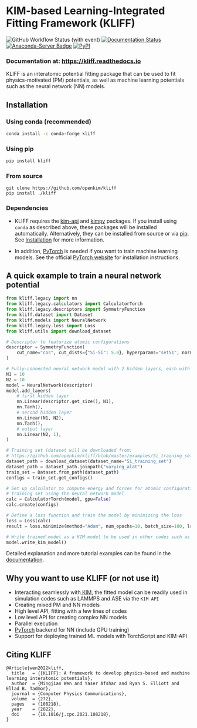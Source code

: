 # KIM-based Learning-Integrated Fitting Framework (KLIFF)

![GitHub Workflow Status (with event)](https://img.shields.io/github/actions/workflow/status/openkim/kliff/testing.yml)
[![Documentation Status](https://readthedocs.org/projects/kliff/badge/?version=latest)](https://kliff.readthedocs.io/en/latest/?badge=latest)
[![Anaconda-Server Badge](https://img.shields.io/conda/vn/conda-forge/kliff.svg)](https://anaconda.org/conda-forge/kliff)
[![PyPI](https://img.shields.io/pypi/v/kliff.svg)](https://pypi.python.org/pypi/kliff)

### Documentation at: <https://kliff.readthedocs.io>

KLIFF is an interatomic potential fitting package that can be used to fit physics-motivated (PM) potentials, as well as machine learning potentials such as the neural network (NN) models.

## Installation

### Using conda (recommended)

```sh
conda install -c conda-forge kliff
```

### Using pip

```sh
pip install kliff
```

### From source

```
git clone https://github.com/openkim/kliff
pip install ./kliff
```

### Dependencies

- KLIFF requires the [kim-api](https://openkim.org/kim-api/) and [kimpy](https://github.com/openkim/kimpy) packages.
  If you install using `conda` as described above, these packages will be installed automatically. Alternatively, they can be installed from source or via [pip](https://pip.pypa.io/en/stable/).
  See [Installation](https://kliff.readthedocs.io/en/latest/installation.html) for more information.

- In addition, [PyTorch](https://pytorch.org) is needed if you want to train machine learning models. See the official [PyTorch website](https://pytorch.org/get-started/locally/) for installation instructions.

## A quick example to train a neural network potential

```python
from kliff.legacy import nn
from kliff.legacy.calculators import CalculatorTorch
from kliff.legacy.descriptors import SymmetryFunction
from kliff.dataset import Dataset
from kliff.models import NeuralNetwork
from kliff.legacy.loss import Loss
from kliff.utils import download_dataset

# Descriptor to featurize atomic configurations
descriptor = SymmetryFunction(
    cut_name="cos", cut_dists={"Si-Si": 5.0}, hyperparams="set51", normalize=True
)

# Fully-connected neural network model with 2 hidden layers, each with 10 units
N1 = 10
N2 = 10
model = NeuralNetwork(descriptor)
model.add_layers(
    # first hidden layer
    nn.Linear(descriptor.get_size(), N1),
    nn.Tanh(),
    # second hidden layer
    nn.Linear(N1, N2),
    nn.Tanh(),
    # output layer
    nn.Linear(N2, 1),
)

# Training set (dataset will be downloaded from:
# https://github.com/openkim/kliff/blob/master/examples/Si_training_set.tar.gz)
dataset_path = download_dataset(dataset_name="Si_training_set")
dataset_path = dataset_path.joinpath("varying_alat")
train_set = Dataset.from_path(dataset_path)
configs = train_set.get_configs()

# Set up calculator to compute energy and forces for atomic configurations in the
# training set using the neural network model
calc = CalculatorTorch(model, gpu=False)
calc.create(configs)

# Define a loss function and train the model by minimizing the loss
loss = Loss(calc)
result = loss.minimize(method="Adam", num_epochs=10, batch_size=100, lr=0.001)

# Write trained model as a KIM model to be used in other codes such as LAMMPS and ASE
model.write_kim_model()
```

Detailed explanation and more tutorial examples can be found in the [documentation](https://kliff.readthedocs.io/en/latest/tutorials.html).

## Why you want to use KLIFF (or not use it)

- Interacting seamlessly with[ KIM](https://openkim.org), the fitted model can be readily used in simulation codes such as LAMMPS and ASE via the `KIM API`
- Creating mixed PM and NN models
- High level API, fitting with a few lines of codes
- Low level API for creating complex NN models
- Parallel execution
- [PyTorch](https://pytorch.org) backend for NN (include GPU training)
- Support for deploying trained ML models with TorchScript and KIM-API

## Citing KLIFF

```
@Article{wen2022kliff,
  title   = {{KLIFF}: A framework to develop physics-based and machine learning interatomic potentials},
  author  = {Mingjian Wen and Yaser Afshar and Ryan S. Elliott and Ellad B. Tadmor},
  journal = {Computer Physics Communications},
  volume  = {272},
  pages   = {108218},
  year    = {2022},
  doi     = {10.1016/j.cpc.2021.108218},
}
```
